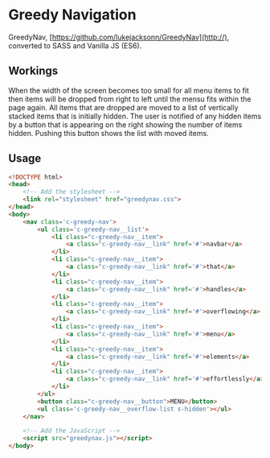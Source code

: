 # Greedy Navigation
GreedyNav, [https://github.com/lukejacksonn/GreedyNav](http://), converted to SASS and Vanilla JS (ES6).

## Workings
When the width of the screen becomes too small for all menu items to fit then items will be dropped from right to left until the mensu fits within the page again. All items that are dropped are moved to a list of vertically stacked items that is initially hidden. The user is notified of any hidden items by a button that is appearing on the right showing the number of items hidden. Pushing this button shows the list with moved items.

## Usage
```html
<!DOCTYPE html>
<head>
	<!-- Add the stylesheet -->
    <link rel="stylesheet" href="greedynav.css">
</head>
<body>
	<nav class='c-greedy-nav'>
    	<ul class='c-greedy-nav__list'>
        	<li class="c-greedy-nav__item">
            	<a class="c-greedy-nav__link" href='#'>navbar</a>
            </li>
        	<li class="c-greedy-nav__item">
            	<a class="c-greedy-nav__link" href='#'>that</a>
            </li>
        	<li class="c-greedy-nav__item">
            	<a class="c-greedy-nav__link" href='#'>handles</a>
            </li>
        	<li class="c-greedy-nav__item">
            	<a class="c-greedy-nav__link" href='#'>overflowing</a>
            </li>
        	<li class="c-greedy-nav__item">
            	<a class="c-greedy-nav__link" href='#'>menu</a>
            </li>
        	<li class="c-greedy-nav__item">
            	<a class="c-greedy-nav__link" href='#'>elements</a>
            </li>
        	<li class="c-greedy-nav__item">
            	<a class="c-greedy-nav__link" href='#'>effortlessly</a>
            </li>
    	</ul>
    	<button class="c-greedy-nav__button">MENU</button>
    	<ul class='c-greedy-nav__overflow-list s-hidden'></ul>
	</nav>

	<!-- Add the JavaScript -->
	<script src="greedynav.js"></script>
</body>
```
